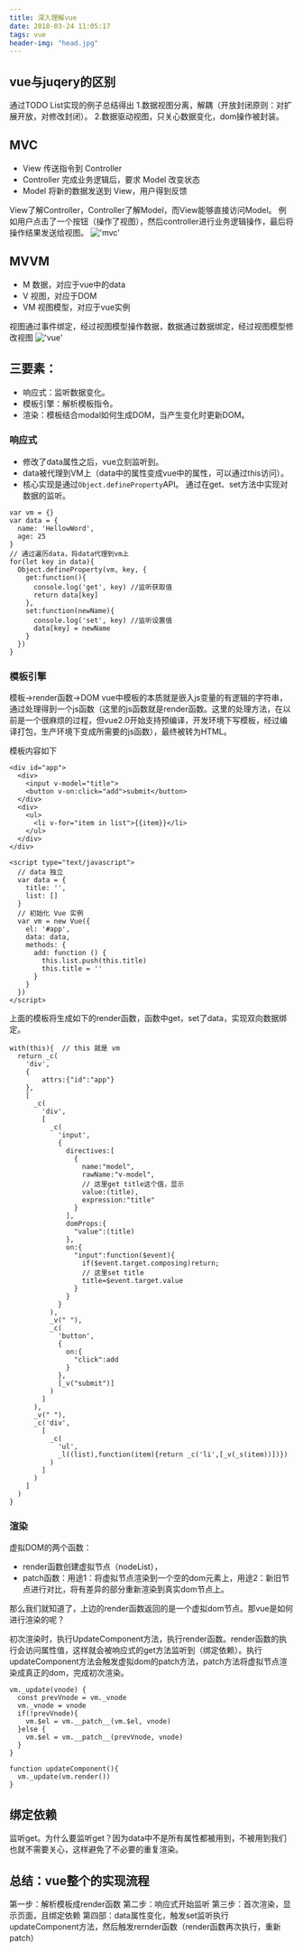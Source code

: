 ```yaml
---
title: 深入理解vue
date: 2018-03-24 11:05:17
tags: vue
header-img: "head.jpg"
---
```


## vue与juqery的区别
通过TODO List实现的例子总结得出
1.数据视图分离，解耦（开放封闭原则：对扩展开放，对修改封闭）。
2.数据驱动视图，只关心数据变化，dom操作被封装。

## MVC
- View 传送指令到 Controller
- Controller 完成业务逻辑后，要求 Model 改变状态
- Model 将新的数据发送到 View，用户得到反馈

View了解Controller，Controller了解Model，而View能够直接访问Model。
例如用户点击了一个按钮（操作了视图），然后controller进行业务逻辑操作，最后将操作结果发送给视图。
!['mvc'](mvc.png)

## MVVM
- M 数据，对应于vue中的data
- V 视图，对应于DOM
- VM 视图模型，对应于vue实例

视图通过事件绑定，经过视图模型操作数据，数据通过数据绑定，经过视图模型修改视图
!['vue'](vue.png)

## 三要素：
- 响应式：监听数据变化。
- 模板引擎：解析模板指令。
- 渲染：模板结合modal如何生成DOM，当产生变化时更新DOM。

### 响应式
- 修改了data属性之后，vue立刻监听到。
- data被代理到VM上（data中的属性变成vue中的属性，可以通过this访问）。
- 核心实现是通过`Object.defineProperty`API。
  通过在get、set方法中实现对数据的监听。

```
var vm = {}
var data = {
  name: 'HellowWord',
  age: 25
}
// 通过遍历data，将data代理到vm上
for(let key in data){
  Object.defineProperty(vm, key, {
    get:function(){
      console.log('get', key) //监听获取值
      return data[key]
    },
    set:function(newName){
      console.log('set', key) //监听设置值
      data[key] = newName
    }
  })
}
```

### 模板引擎
模板->render函数->DOM
vue中模板的本质就是嵌入js变量的有逻辑的字符串，通过处理得到一个js函数（这里的js函数就是render函数。这里的处理方法，在以前是一个很麻烦的过程，但vue2.0开始支持预编译，开发环境下写模板，经过编译打包，生产环境下变成所需要的js函数），最终被转为HTML。

模板内容如下
```
<div id="app">
  <div>
    <input v-model="title">
    <button v-on:click="add">submit</button>
  </div>
  <div>
    <ul>
      <li v-for="item in list">{{item}}</li>
    </ul>
  </div>
</div>

<script type="text/javascript">
  // data 独立
  var data = {
    title: '',
    list: []
  }
  // 初始化 Vue 实例
  var vm = new Vue({
    el: '#app',
    data: data,
    methods: {
      add: function () {
        this.list.push(this.title)
        this.title = ''
      }
    }
  })
</script>
```

上面的模板将生成如下的render函数，函数中get，set了data，实现双向数据绑定。
``` 
with(this){  // this 就是 vm
  return _c(
    'div',
    {
        attrs:{"id":"app"}
    },
    [
      _c(
        'div',
        [
          _c(
            'input',
            {
              directives:[
                {
                  name:"model",
                  rawName:"v-model",
                  // 这里get title这个值，显示
                  value:(title),
                  expression:"title"
                }
              ],
              domProps:{
                "value":(title)
              },
              on:{
                "input":function($event){
                  if($event.target.composing)return;
                  // 这里set title
                  title=$event.target.value
                }
              }
            }
          ),
          _v(" "),
          _c(
            'button',
            {
              on:{
                "click":add
              }
            },
            [_v("submit")]
          )
        ]
      ),
      _v(" "),
      _c('div',
        [
          _c(
            'ul',
            _l((list),function(item){return _c('li',[_v(_s(item))])})
          )
        ]
      )
    ]
  )
}
```

### 渲染
虚拟DOM的两个函数：
- render函数创建虚拟节点（nodeList），
- patch函数：用途1：将虚拟节点渲染到一个空的dom元素上，用途2：新旧节点进行对比，将有差异的部分重新渲染到真实dom节点上。

那么我们就知道了，上边的render函数返回的是一个虚拟dom节点。那vue是如何进行渲染的呢？

初次渲染时，执行UpdateComponent方法，执行render函数。render函数的执行会访问属性值，这样就会被响应式的get方法监听到（绑定依赖）。执行updateComponent方法会触发虚拟dom的patch方法，patch方法将虚拟节点渲染成真正的dom，完成初次渲染。

```
vm._update(vnode) {
  const prevVnode = vm._vnode
  vm._vnode = vnode
  if(!prevVnode){
    vm.$el = vm.__patch__(vm.$el, vnode)
  }else {
    vm.$el = vm.__patch__(prevVnode, vnode)
  }
}

function updateComponent(){
  vm._update(vm.render())
}
```

## 绑定依赖
监听get。为什么要监听get？因为data中不是所有属性都被用到，不被用到我们也就不需要关心，这样避免了不必要的重复渲染。

## 总结：vue整个的实现流程
第一步：解析模板成render函数
第二步：响应式开始监听
第三步：首次渲染，显示页面，且绑定依赖
第四部：data属性变化，触发set监听执行updateComponent方法，然后触发rernder函数（render函数再次执行，重新patch）